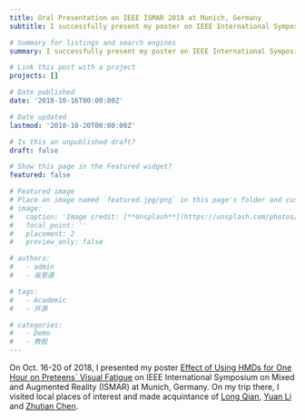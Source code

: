 ```yaml
---
title: Oral Presentation on IEEE ISMAR 2018 at Munich, Germany
subtitle: I successfully present my poster on IEEE International Symposium on Mixed and Augmented Reality (ISMAR) at Munich, Germany

# Summary for listings and search engines
summary: I successfully present my poster on IEEE International Symposium on Mixed and Augmented Reality (ISMAR) at Munich, Germany

# Link this post with a project
projects: []

# Date published
date: '2018-10-16T00:00:00Z'

# Date updated
lastmod: '2018-10-20T00:00:00Z'

# Is this an unpublished draft?
draft: false

# Show this page in the Featured widget?
featured: false

# Featured image
# Place an image named `featured.jpg/png` in this page's folder and customize its options here.
# image:
#   caption: 'Image credit: [**Unsplash**](https://unsplash.com/photos/CpkOjOcXdUY)'
#   focal_point: ''
#   placement: 2
#   preview_only: false

# authors:
#   - admin
#   - 吳恩達

# tags:
#   - Academic
#   - 开源

# categories:
#   - Demo
#   - 教程
---
```

On Oct. 16-20 of 2018, I presented my poster [Effect of Using HMDs for One Hour on Preteens` Visual Fatigue](https://xxxhhhyxy.github.io/publication/yu-2018-effect/) on IEEE International Symposium on Mixed and Augmented Reality (ISMAR) at Munich, Germany.
On my trip there, I visited local places of interest and made acquintance of [Long Qian](https://longqian.me/aboutme/), [Yuan Li](https://yuanli3d.com/) and [Zhutian Chen](https://chenzhutian.org/).